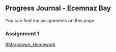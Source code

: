 ## Progress Journal - Ecemnaz Bay 

You can find my assignments on this page. 

### Assignment 1
[RMarkdown_Homework](RMarkdown_Homework0.html)
